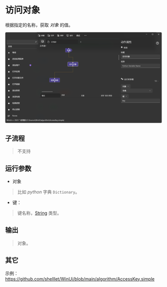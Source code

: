 # 访问对象
根据指定的名称，获取 *对象* 的值。

![AccessKey](./images/07.png ':size=90%')

## 子流程

> 不支持

## 运行参数

* 对象
> 比如 *python* 字典 `Dictionary`。
* 键： 
> 键名称，[String](./types/String.md) 类型。

## 输出

> 对象。


## 其它

示例：https://github.com/shelllet/WinUi/blob/main/algorithm/AccessKey.simple
